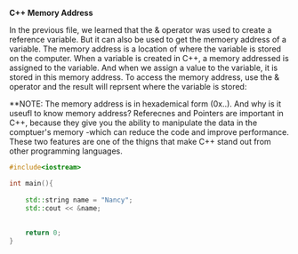 **C++ Memory Address**

In the previous file, we learned that the & operator was used to create a reference variable. But it can also be used to get the memoery address of a variable. The memory address is a location of where the variable is stored
on the computer. When a variable is created in C++, a memory addressed is assigned to the variable. And when we assign a value to the variable, it is stored in this memory address. To access the memory address,
use the & operator and the result will reprsent where the variable is stored:

**NOTE: The memory address is in hexademical form (0x..). And why is it useufl to know memory address? Referecnes and Pointers are important in C++, because they give you the ability to manipulate the data in the comptuer's memory
-which can reduce the code and improve performance. These two features are one of the thigns that make C++ stand out from other programming languages.

```cpp
#include<iostream>

int main(){
    
    std::string name = "Nancy";
    std::cout << &name;
    
    
    return 0;
}
